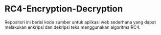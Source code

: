 # RC4-Encryption-Decryption
Repositori ini berisi kode sumber untuk aplikasi web sederhana yang dapat melakukan enkripsi dan dekripsi teks menggunakan algoritma RC4.
